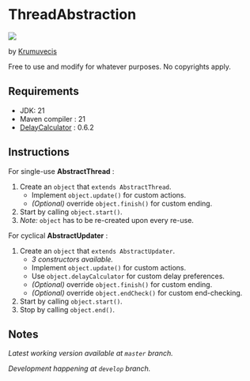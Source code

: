 # ThreadAbstraction

[![](https://jitpack.io/v/KruMF/ThreadAbstraction.svg)](https://jitpack.io/#KruMF/ThreadAbstraction)

by [Krumuvecis](https://github.com/Krumuvecis)

Free to use and modify for whatever purposes. No copyrights apply.


## Requirements

* JDK: 21
* Maven compiler : 21
* [DelayCalculator](https://github.com/KruMF/DelayCalculator) : 0.6.2


## Instructions

For single-use **AbstractThread** :
1. Create an `object` that `extends AbstractThread`.
   * Implement `object.update()` for custom actions.
   * *(Optional)* override `object.finish()` for custom ending.
2. Start by calling `object.start()`.
3. *Note:* `object` has to be re-created upon every re-use.

For cyclical **AbstractUpdater** :
1. Create an `object` that `extends AbstractUpdater`.
   * *3 constructors available.*
   * Implement `object.update()` for custom actions.
   * Use `object.delayCalculator` for custom delay preferences.
   * *(Optional)* override `object.finish()` for custom ending.
   * *(Optional)* override `object.endCheck()` for custom end-checking.
2. Start by calling `object.start()`.
3. Stop by calling `object.end()`.


## Notes

<i>Latest working version available at `master` branch.</i>

<i>Development happening at `develop` branch.</i>
